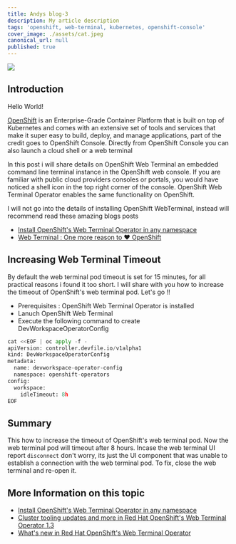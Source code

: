```yaml
---
title: Andys blog-3
description: My article description
tags: 'openshift, web-terminal, kubernetes, openshift-console'
cover_image: ./assets/cat.jpeg
canonical_url: null
published: true
---
```

![](https://developers.redhat.com/sites/default/files/styles/article_feature/public/blog/2020/09/WebTerminal_TechPreview_1x.png)
## Introduction

Hello World!

[OpenShift](https://short.ksingh.in/rhd-openshift) is an Enterprise-Grade Container Platform that is built on top of Kubernetes and comes with an extensive set of tools and services that make it super easy to build, deploy, and manage applications, part of the credit goes to OpenShift Console. Directly from OpenShift Console you can also launch a cloud shell or a web terminal

In this post i will share details on OpenShift Web Terminal an embedded command line terminal instance in the OpenShift web console. If you are familiar with public cloud providers consoles or portals, you would have noticed a shell icon in the top right corner of the console. OpenShift Web Terminal Operator enables the same functionality on OpenShift. 

I will not go into the details of installing OpenShift WebTerminal, instead will recommend read  these amazing blogs posts

- [Install OpenShift's Web Terminal Operator in any namespace](https://short.ksingh.in/ocpwebterminal)
- [Web Terminal : One more reason to ❤️ OpenShift](https://ksingh7.medium.com/web-terminal-one-more-reason-to-%EF%B8%8F-openshift-38b640e8c6b)

## Increasing Web Terminal Timeout

By default the web terminal pod timeout is set for 15 minutes, for all practical reasons i found it too short. I will share with you how to increase the timeout of OpenShift's web terminal pod. Let's go !!

- Prerequisites : OpenShift Web Terminal Operator is installed
- Lanuch OpenShift Web Terminal
- Execute the following command to create DevWorkspaceOperatorConfig
```python
cat <<EOF | oc apply -f -
apiVersion: controller.devfile.io/v1alpha1
kind: DevWorkspaceOperatorConfig
metadata:
  name: devworkspace-operator-config
  namespace: openshift-operators
config:
  workspace:
    idleTimeout: 8h
EOF
```

## Summary
This how to increase the timeout of OpenShift's web terminal pod. Now the web terminal pod will timeout after 8 hours. Incase the web terminal UI report `disconnect` don't worry, its just the UI component that was unable to establish a connection with the web terminal pod. To fix, close the web terminal and re-open it.

## More Information on this topic
- [Install OpenShift's Web Terminal Operator in any namespace](https://short.ksingh.in/ocpwebterminal)
- [Cluster tooling updates and more in Red Hat OpenShift's Web Terminal Operator 1.3](https://short.ksingh.in/ocpwebterminal2)
- [What's new in Red Hat OpenShift's Web Terminal Operator](https://short.ksingh.in/ocpwebterminal3)
